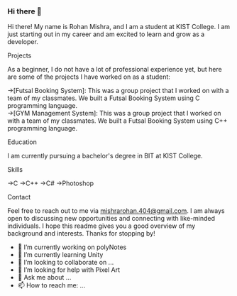 ### Hi there 👋

Hi there! My name is Rohan Mishra, and I am a student at KIST College. I am just starting out in my career and am excited to learn and grow as a developer. 

Projects 

As a beginner, I do not have a lot of professional experience yet, but here are some of the projects I have worked on as a student: 
  
  
  ->[Futsal Booking System]: This was a group project that I worked on with a team of my classmates. We built a Futsal Booking System using C programming language.  
  ->[GYM Management System]: This was a group project that I worked on with a team of my classmates. We built a Futsal Booking System using C++ programming language. 

Education 

I am currently pursuing a bachelor's degree in BIT at KIST College. 

Skills 
  
  ->C 
  ->C++ 
  ->C# 
  ->Photoshop 

Contact 

Feel free to reach out to me via mishrarohan.404@gmail.com. I am always open to discussing new opportunities and connecting with like-minded individuals. 
I hope this readme gives you a good overview of my background and interests. Thanks for stopping by!

- 🔭 I’m currently working on polyNotes
- 🌱 I’m currently learning Unity
- 👯 I’m looking to collaborate on ...
- 🤔 I’m looking for help with Pixel Art
- 💬 Ask me about ...
- 📫 How to reach me: ...

